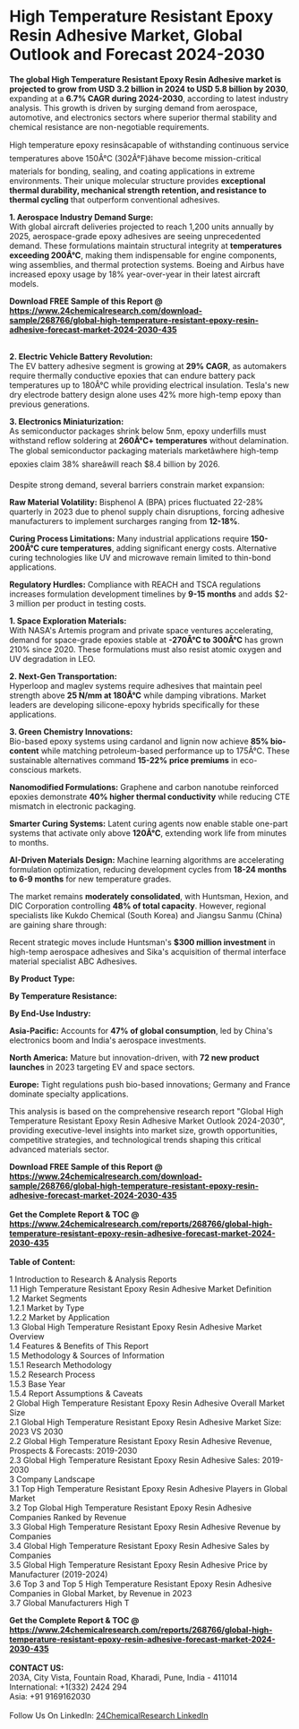 <h1>High Temperature Resistant Epoxy Resin Adhesive Market, Global Outlook and Forecast 2024-2030</h1><p><strong>The global High Temperature Resistant Epoxy Resin Adhesive market is projected to grow from USD 3.2 billion in 2024 to USD 5.8 billion by 2030</strong>, expanding at a <strong>6.7% CAGR during 2024-2030</strong>, according to latest industry analysis. This growth is driven by surging demand from aerospace, automotive, and electronics sectors where superior thermal stability and chemical resistance are non-negotiable requirements.</p><p>High temperature epoxy resinsâcapable of withstanding continuous service temperatures above 150Â°C (302Â°F)âhave become mission-critical materials for bonding, sealing, and coating applications in extreme environments. Their unique molecular structure provides <strong>exceptional thermal durability, mechanical strength retention, and resistance to thermal cycling</strong> that outperform conventional adhesives.</p><p><strong>1. Aerospace Industry Demand Surge:</strong><br>
With global aircraft deliveries projected to reach 1,200 units annually by 2025, aerospace-grade epoxy adhesives are seeing unprecedented demand. These formulations maintain structural integrity at <strong>temperatures exceeding 200Â°C</strong>, making them indispensable for engine components, wing assemblies, and thermal protection systems. Boeing and Airbus have increased epoxy usage by 18% year-over-year in their latest aircraft models.</p><div><b>Download FREE Sample of this Report @ 
            <a href="https://www.24chemicalresearch.com/download-sample/268766/global-high-temperature-resistant-epoxy-resin-adhesive-forecast-market-2024-2030-435">
            https://www.24chemicalresearch.com/download-sample/268766/global-high-temperature-resistant-epoxy-resin-adhesive-forecast-market-2024-2030-435</a></b></div><br><p><strong>2. Electric Vehicle Battery Revolution:</strong><br>
The EV battery adhesive segment is growing at <strong>29% CAGR</strong>, as automakers require thermally conductive epoxies that can endure battery pack temperatures up to 180Â°C while providing electrical insulation. Tesla's new dry electrode battery design alone uses 42% more high-temp epoxy than previous generations.</p><p><strong>3. Electronics Miniaturization:</strong><br>
As semiconductor packages shrink below 5nm, epoxy underfills must withstand reflow soldering at <strong>260Â°C+ temperatures</strong> without delamination. The global semiconductor packaging materials marketâwhere high-temp epoxies claim 38% shareâwill reach $8.4 billion by 2026.</p><p>Despite strong demand, several barriers constrain market expansion:</p><p><strong>Raw Material Volatility:</strong> Bisphenol A (BPA) prices fluctuated 22-28% quarterly in 2023 due to phenol supply chain disruptions, forcing adhesive manufacturers to implement surcharges ranging from <strong>12-18%</strong>.</p><p><strong>Curing Process Limitations:</strong> Many industrial applications require <strong>150-200Â°C cure temperatures</strong>, adding significant energy costs. Alternative curing technologies like UV and microwave remain limited to thin-bond applications.</p><p><strong>Regulatory Hurdles:</strong> Compliance with REACH and TSCA regulations increases formulation development timelines by <strong>9-15 months</strong> and adds $2-3 million per product in testing costs.</p><p><strong>1. Space Exploration Materials:</strong><br>
With NASA's Artemis program and private space ventures accelerating, demand for space-grade epoxies stable at <strong>-270Â°C to 300Â°C</strong> has grown 210% since 2020. These formulations must also resist atomic oxygen and UV degradation in LEO.</p><p><strong>2. Next-Gen Transportation:</strong><br>
Hyperloop and maglev systems require adhesives that maintain peel strength above <strong>25 N/mm at 180Â°C</strong> while damping vibrations. Market leaders are developing silicone-epoxy hybrids specifically for these applications.</p><p><strong>3. Green Chemistry Innovations:</strong><br>
Bio-based epoxy systems using cardanol and lignin now achieve <strong>85% bio-content</strong> while matching petroleum-based performance up to 175Â°C. These sustainable alternatives command <strong>15-22% price premiums</strong> in eco-conscious markets.</p><p><strong>Nanomodified Formulations:</strong> Graphene and carbon nanotube reinforced epoxies demonstrate <strong>40% higher thermal conductivity</strong> while reducing CTE mismatch in electronic packaging.</p><p><strong>Smarter Curing Systems:</strong> Latent curing agents now enable stable one-part systems that activate only above <strong>120Â°C</strong>, extending work life from minutes to months.</p><p><strong>AI-Driven Materials Design:</strong> Machine learning algorithms are accelerating formulation optimization, reducing development cycles from <strong>18-24 months to 6-9 months</strong> for new temperature grades.</p><p>The market remains <strong>moderately consolidated</strong>, with Huntsman, Hexion, and DIC Corporation controlling <strong>48% of total capacity</strong>. However, regional specialists like Kukdo Chemical (South Korea) and Jiangsu Sanmu (China) are gaining share through:</p><p>Recent strategic moves include Huntsman's <strong>$300 million investment</strong> in high-temp aerospace adhesives and Sika's acquisition of thermal interface material specialist ABC Adhesives.</p><p><strong>By Product Type:</strong></p><p><strong>By Temperature Resistance:</strong></p><p><strong>By End-Use Industry:</strong></p><p><strong>Asia-Pacific:</strong> Accounts for <strong>47% of global consumption</strong>, led by China's electronics boom and India's aerospace investments.</p><p><strong>North America:</strong> Mature but innovation-driven, with <strong>72 new product launches</strong> in 2023 targeting EV and space sectors.</p><p><strong>Europe:</strong> Tight regulations push bio-based innovations; Germany and France dominate specialty applications.</p><p>This analysis is based on the comprehensive research report "Global High Temperature Resistant Epoxy Resin Adhesive Market Outlook 2024-2030", providing executive-level insights into market size, growth opportunities, competitive strategies, and technological trends shaping this critical advanced materials sector.</p><div><b>Download FREE Sample of this Report @ 
            <a href="https://www.24chemicalresearch.com/download-sample/268766/global-high-temperature-resistant-epoxy-resin-adhesive-forecast-market-2024-2030-435">
            https://www.24chemicalresearch.com/download-sample/268766/global-high-temperature-resistant-epoxy-resin-adhesive-forecast-market-2024-2030-435</a></b></div><br><div><b>Get the Complete Report & TOC @ 
            <a href="https://www.24chemicalresearch.com/reports/268766/global-high-temperature-resistant-epoxy-resin-adhesive-forecast-market-2024-2030-435">
            https://www.24chemicalresearch.com/reports/268766/global-high-temperature-resistant-epoxy-resin-adhesive-forecast-market-2024-2030-435</a></b></div><br>
            <b>Table of Content:</b><p>1 Introduction to Research & Analysis Reports<br />
    1.1 High Temperature Resistant Epoxy Resin Adhesive Market Definition<br />
    1.2 Market Segments<br />
        1.2.1 Market by Type<br />
        1.2.2 Market by Application<br />
    1.3 Global High Temperature Resistant Epoxy Resin Adhesive Market Overview<br />
    1.4 Features & Benefits of This Report<br />
    1.5 Methodology & Sources of Information<br />
        1.5.1 Research Methodology<br />
        1.5.2 Research Process<br />
        1.5.3 Base Year<br />
        1.5.4 Report Assumptions & Caveats<br />
2 Global High Temperature Resistant Epoxy Resin Adhesive Overall Market Size<br />
    2.1 Global High Temperature Resistant Epoxy Resin Adhesive Market Size: 2023 VS 2030<br />
    2.2 Global High Temperature Resistant Epoxy Resin Adhesive Revenue, Prospects & Forecasts: 2019-2030<br />
    2.3 Global High Temperature Resistant Epoxy Resin Adhesive Sales: 2019-2030<br />
3 Company Landscape<br />
    3.1 Top High Temperature Resistant Epoxy Resin Adhesive Players in Global Market<br />
    3.2 Top Global High Temperature Resistant Epoxy Resin Adhesive Companies Ranked by Revenue<br />
    3.3 Global High Temperature Resistant Epoxy Resin Adhesive Revenue by Companies<br />
    3.4 Global High Temperature Resistant Epoxy Resin Adhesive Sales by Companies<br />
    3.5 Global High Temperature Resistant Epoxy Resin Adhesive Price by Manufacturer (2019-2024)<br />
    3.6 Top 3 and Top 5 High Temperature Resistant Epoxy Resin Adhesive Companies in Global Market, by Revenue in 2023<br />
    3.7 Global Manufacturers High T</p><div><b>Get the Complete Report & TOC @ 
            <a href="https://www.24chemicalresearch.com/reports/268766/global-high-temperature-resistant-epoxy-resin-adhesive-forecast-market-2024-2030-435">
            https://www.24chemicalresearch.com/reports/268766/global-high-temperature-resistant-epoxy-resin-adhesive-forecast-market-2024-2030-435</a></b></div><br><b>CONTACT US:</b><br>
            203A, City Vista, Fountain Road, Kharadi, Pune, India - 411014<br>
            International: +1(332) 2424 294<br>
            Asia: +91 9169162030 <br><br>
            Follow Us On LinkedIn: <a href="https://www.linkedin.com/company/24chemicalresearch/">24ChemicalResearch LinkedIn</a>